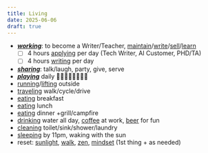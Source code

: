 ```yaml
---
title: Living
date: 2025-06-06
draft: true
---
```


- ***[working](/working)***: to become a Writer/Teacher, [maintain](/maintaining)/[write](/writing)/[sell](/selling)/[learn](/learn)
	- [ ] 4 hours [applying](/applying) per day (Tech Writer, AI Customer, PHD/TA)
	- [ ] 4 hours [writing](/writing) per day
- ***[sharing](sharing.md)***: talk/laugh, party, give, serve
- ***[playing](/playing)*** daily 🎵💃🏻🥏🏀🏹🎣🥊
- [running](/running)/[lifting](/lifting) outside
- [traveling](/traveling) walk/cycle/drive
- [eating](/eating) breakfast
- [eating](/eating) lunch
- [eating](/eating) dinner +grill/campfire
- [drinking](/drinking) water all day, [coffee](/coffee) at work, [beer](/beer) for fun
- [cleaning](/cleaning) toilet/sink/shower/laundry
- [sleeping](/sleeping) by 11pm, waking with the sun
- reset: [sunlight](/sunbathing), [walk](/walking), [zen](/zen), [mindset](/mindset) (1st thing + as needed)


